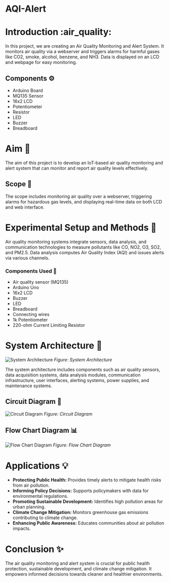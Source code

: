 # AQI-Alert

# Introduction :air_quality:

In this project, we are creating an Air Quality Monitoring and Alert System. It monitors air quality via a webserver and triggers alarms for harmful gases like CO2, smoke, alcohol, benzene, and NH3. Data is displayed on an LCD and webpage for easy monitoring.


## Components :gear:

- Arduino Board
- MQ135 Sensor
- 16x2 LCD
- Potentiometer
- Resistor
- LED
- Buzzer
- Breadboard

# Aim :dart:

The aim of this project is to develop an IoT-based air quality monitoring and alert system that can monitor and report air quality levels effectively.

## Scope :telescope:

The scope includes monitoring air quality over a webserver, triggering alarms for hazardous gas levels, and displaying real-time data on both LCD and web interface.

# Experimental Setup and Methods :test_tube:

Air quality monitoring systems integrate sensors, data analysis, and communication technologies to measure pollutants like CO, NO2, O3, SO2, and PM2.5. Data analysis computes Air Quality Index (AQI) and issues alerts via various channels.

### Components Used :electric_plug:

- Air quality sensor (MQ135)
- Arduino Uno
- 16x2 LCD
- Buzzer
- LED
- Breadboard
- Connecting wires
- 1k Potentiometer
- 220-ohm Current Limiting Resistor


# System Architecture :triangular_ruler:

![System Architecture](https://github.com/preetib012/AQI-Alert/assets/170934674/9e6d0510-25e8-4a20-8223-65df9e5c38a9)
*Figure: System Architecture*

The system architecture includes components such as air quality sensors, data acquisition systems, data analysis modules, communication infrastructure, user interfaces, alerting systems, power supplies, and maintenance systems.


## Circuit Diagram :electric_plug:

![Circuit Diagram](https://github.com/preetib012/AQI-Alert/assets/170934674/f98fb9ea-7d5a-4296-8b9a-77f6b985fe2c)
*Figure: Circuit Diagram*

## Flow Chart Diagram :bar_chart:

![Flow Chart Diagram](https://github.com/preetib012/AQI-Alert/assets/170934674/13ecd1e5-1db1-4888-af17-6e89612a6d16)
*Figure: Flow Chart Diagram*


# Applications :bulb:

- **Protecting Public Health:** Provides timely alerts to mitigate health risks from air pollution.
- **Informing Policy Decisions:** Supports policymakers with data for environmental regulations.
- **Promoting Sustainable Development:** Identifies high pollution areas for urban planning.
- **Climate Change Mitigation:** Monitors greenhouse gas emissions contributing to climate change.
- **Enhancing Public Awareness:** Educates communities about air pollution impacts.


# Conclusion :sparkles:

The air quality monitoring and alert system is crucial for public health protection, sustainable development, and climate change mitigation. It empowers informed decisions towards cleaner and healthier environments.
